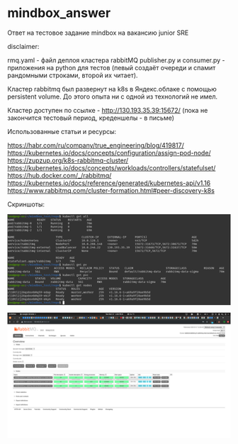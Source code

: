 # mindbox_answer

Ответ на тестовое задание mindbox на вакансию junior SRE

disclaimer: 

rmq.yaml - файл деплоя кластера rabbitMQ
publisher.py и consumer.py - приложения на python для тестов (певый создаёт очереди и спамит рандомными строками, второй их читает).

Кластер rabbitmq был развернут на k8s в Яндекс.облаке с помощью persistent volume. До этого опыта ни с одной из технологий не имел.

Кластер доступен по ссылке - http://130.193.35.39:15672/ (пока не закончится тестовый период, креденшелы - в письме)

Использованные статьи и ресурсы:

https://habr.com/ru/company/true_engineering/blog/419817/
https://kubernetes.io/docs/concepts/configuration/assign-pod-node/
https://zupzup.org/k8s-rabbitmq-cluster/
https://kubernetes.io/docs/concepts/workloads/controllers/statefulset/
https://hub.docker.com/_/rabbitmq/
https://kubernetes.io/docs/reference/generated/kubernetes-api/v1.16
https://www.rabbitmq.com/cluster-formation.html#peer-discovery-k8s

Скриншоты:

![вывод kubectl о кластере](images/1.png)

![скрин консоли rabbitMQ](images/2.png)
